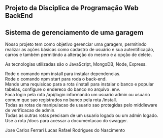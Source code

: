 Projeto da Disciplica de Programação Web BackEnd
-------------------------------------------------
Sistema de gerenciamento de uma garagem
-------------------------------------------------

Nosso projeto tem como objetivo gerenciar uma garagem,
permitindo realizar as ações básicas como cadastro de 
usuário e sua autentificação, carros e também permitindo a alteração do mesmo
e a opção de delete.

As tecnologias utilizadas são o JavaScript, MongoDB, Node, Express.

Rode o comando npm install para instalar dependencias.<br />
Rode o comando npm start para roda o back-end.<br />
Mande uma requisicao para a rota /install para instalar o banco e popular tabelas, configure o endereco do banco no arquivo .env.<br />
Faca login pela rota /api/login informando um usuario admin ou usuario comum que sao registrados no banco pela rota /install.<br />
Todas as rotas de manipulacao de usuario sao protegidas pelo middleware de verificacao de admin.<br />
Todas as outras rotas precisam de um usuario logado ou um admin logado.<br />
Use a rota /docs para acessar a documentacao do swagger.<br />

Jose Carlos Ferrari
Lucas Rafael Rodrigues do Nascimento
